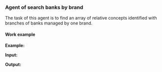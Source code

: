 ### Agent of search banks by brand

The task of this agent is to find an array of relative concepts identified with branches of banks managed by one brand.

#### Work example

**Example:**

**Input:**

**Output:**